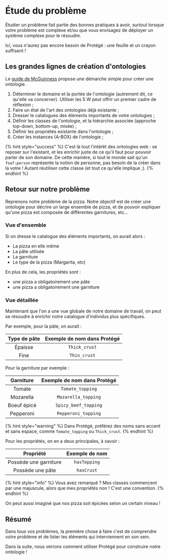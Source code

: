 # Étude du problème

Étudier un problème fait partie des bonnes pratiques à avoir, surtout lorsque votre problème est complexe et/ou que vous envisagez de déployer un système complexe pour le résoudre.

Ici, vous n'aurez pas encore besoin de Protégé : une feuille et un crayon suffisent !

## Les grandes lignes de création d'ontologies

Le [guide de McGuinness](https://protege.stanford.edu/publications/ontology_development/ontology101-noy-mcguinness.html) propose une démarche simple pour créer une ontologie.

1. Déterminer le domaine et la portée de l'ontologie \(autrement dit, ce qu'elle va concerner\). Utiliser les 5 W peut offrir un premier cadre de réflexion ;
2. Faire un état de l'art des ontologies déjà existante ; 
3. Dresser le catalogues des éléments importants de votre ontologies ;
4. Définir les classes de l'ontologie, et la hiérarchie associée \(approche top-down, bottom-up, mixée\) ;
5. Définir les propriétés existante dans l'ontologie ;
6. Créer les instances \(A-BOX\) de l'ontologie ;

{% hint style="success" %}
C'est là tout l'intérêt des ontologies web : se reposer sur l'existant, et les enrichir juste de ce qu'il faut pour pouvoir parler de son domaine. De cette manière, si tout le monde sait qu'un `foaf:person` représente la notion de personne, pas besoin de la créer dans la votre ! Autant réutiliser cette classe \(et tout ce qu'elle implique ;\).
{% endhint %}

## Retour sur notre problème

Reprenons notre problème de la pizza. Notre objectif est de créer une ontologie pour décrire un large ensemble de pizza, et de pouvoir expliquer qu'une pizza est composée de différentes garnitures, etc...

### Vue d'ensemble

Si on dresse le catalogue des éléments importants, on aurait alors :

* La pizza en elle même
* La pâte utilisée
* La garniture
* Le type de la pizza \(Margarita, etc\)

En plus de cela, les propriétés sont :

* une pizza a obligatoirement une pâte
* une pizza a obligatoirement une garniture

### Vue détaillée

Maintenant que l'on a une vue globale de notre domaine de travail, on peut se résoudre à enrichir notre catalogue d'individus plus spécifiques.

Par exemple, pour la pâte, on aurait :

| Type de pâte | Exemple de nom dans Protégé |
| :---: | :---: |
| Épaisse | `Thick_crust` |
| Fine | `Thin_crust` |

Pour la garniture par exemple :

| Garniture | Exemple de nom dans Protégé |
| :---: | :---: |
| Tomate | `Tomate_topping` |
| Mozarella | `Mozarella_topping` |
| Boeuf épicé | `Spicy_beef_topping` |
| Pepperoni | `Pepperoni_topping` |

{% hint style="warning" %}
Dans Protégé, préférez des noms sans accent et sans espace, comme `Tomate_topping` ou `Thick_crust`.
{% endhint %}

Pour les propriétés, on en a deux principales, à savoir :

| Propriété | Exemple de nom |
| :---: | :---: |
| Possède une garniture | `hasTopping` |
| Possède une pâte | `hasCrust` |

{% hint style="info" %}
Vous avez remarqué ? Mes classes commencent par une majuscule, alors que mes propriétés non ! C'est une convention.
{% endhint %}

On peut aussi imaginé que nos pizza soit épicées selon un certain niveau !

## Résumé

Dans tous vos problèmes, la première chose à faire c'est de comprendre votre problème et de lister les éléments qui interviennent en son sein.

Dans la suite, nous verrons comment utiliser Protégé pour construire notre ontologie !

